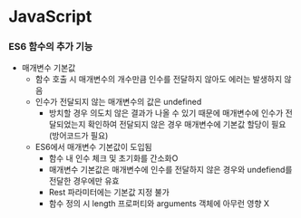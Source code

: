 # JavaScript
### ES6 함수의 추가 기능
* 매개변수 기본값
  * 함수 호출 시 매개변수의 개수만큼 인수를 전달하지 않아도 에러는 발생하지 않음
  * 인수가 전달되지 않는 매개변수의 값은 undefined
    * 방치할 경우 의도치 않은 결과가 나올 수 있기 때문에 매개변수에 인수가 전달되었는지 확인하여 전달되지 않은 경우 매개변수에 기본값 할당이 필요(방어코드가 필요)
  * ES6에서 매개변수 기본값이 도입됨
    * 함수 내 인수 체크 및 초기화를 간소화O
    * 매개변수 기본값은 매개변수에 인수를 전달하지 않은 경우와 undefiend를 전달한 경우에만 유효
    * Rest 파라미터에는 기본값 지정 불가
    * 함수 정의 시 length 프로퍼티와 arguments 객체에 아무런 영향 X